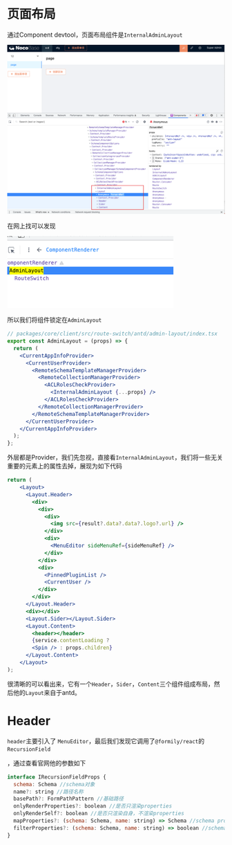 # 页面布局

通过Component devtool，页面布局组件是`InternalAdminLayout`

![Untitled](%E9%A1%B5%E9%9D%A2%E5%B8%83%E5%B1%80%20b2ec0e540df949a88373f6e4160afebb/Untitled.png)

在网上找可以发现

![Untitled](%E9%A1%B5%E9%9D%A2%E5%B8%83%E5%B1%80%20b2ec0e540df949a88373f6e4160afebb/Untitled%201.png)

所以我们将组件锁定在`AdminLayout`

```jsx
// packages/core/client/src/route-switch/antd/admin-layout/index.tsx
export const AdminLayout = (props) => {
  return (
    <CurrentAppInfoProvider>
      <CurrentUserProvider>
        <RemoteSchemaTemplateManagerProvider>
          <RemoteCollectionManagerProvider>
            <ACLRolesCheckProvider>
              <InternalAdminLayout {...props} />
            </ACLRolesCheckProvider>
          </RemoteCollectionManagerProvider>
        </RemoteSchemaTemplateManagerProvider>
      </CurrentUserProvider>
    </CurrentAppInfoProvider>
  );
};
```

外层都是Provider，我们先忽视，直接看`InternalAdminLayout`，我们将一些无关重要的元素上的属性去掉，展现为如下代码

```jsx
return (
	<Layout>
	  <Layout.Header>
	    <div>
	      <div>
	        <div>
	          <img src={result?.data?.data?.logo?.url} />
	        </div>
	        <div>
	          <MenuEditor sideMenuRef={sideMenuRef} />
	        </div>
	      </div>
	      <div>
	        <PinnedPluginList />
	        <CurrentUser />
	      </div>
	    </div>
	  </Layout.Header>
	  <div></div>
	  <Layout.Sider></Layout.Sider>
	  <Layout.Content>
	    <header></header>
	    {service.contentLoading ?
	    <Spin /> : props.children}
	  </Layout.Content>
	</Layout>
);
```

很清晰的可以看出来，它有一个`Header`，`Sider`，`Content`三个组件组成布局，然后他的`Layout`来自于antd。

# Header

`header`主要引入了 `MenuEditor`，最后我们发现它调用了`@formily/react`的`RecursionField`

，通过查看官网他的参数如下

```jsx
interface IRecursionFieldProps {
  schema: Schema //schema对象
  name?: string //路径名称
  basePath?: FormPathPattern //基础路径
  onlyRenderProperties?: boolean //是否只渲染properties
  onlyRenderSelf?: boolean //是否只渲染自身，不渲染properties
  mapProperties?: (schema: Schema, name: string) => Schema //schema properties映射器，主要用于改写schema
  filterProperties?: (schema: Schema, name: string) => boolean //schema properties过滤器，被过滤掉的schema节点不会被渲染
}
```